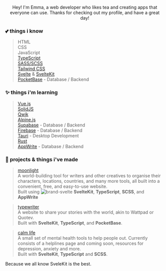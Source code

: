 <p align="center"> 
  Hey! I'm Emma, a web developer who likes tea and creating apps that everyone can use. Thanks for checking out my profile, and have a great day!
</p>

### **💕 things i know**
> HTML <br>
> CSS <br>
> JavaScript <br>
> [TypeScript](https://typescriptlang.org) <br>
> [SASS/SCSS](https://sass-lang.com) <br> 
> [Tailwind CSS](https://tailwindcss.com) <br>
> [Svelte](https://svelte.dev) & [SvelteKit](https://kit.svelte.dev) <br>
> [PocketBase](https://pocketbase.io) - Database / Backend <br>


### **✨ things i'm learning**
> [Vue.js](https://vuejs.org/) <br>
> [SolidJS](https://solidjs.com/) <br>
> [Qwik](https://qwik.builder.io/) <br>
> [Alpine.js](https://alpinejs.dev/) <br>
> [Supabase](https://supabase.com) - Database / Backend <br>
> [Firebase](https://firebase.google.com/) - Database / Backend <br>
> [Tauri](https://tauri.app) - Desktop Development <br>
> [Rust](https://rustlang.org) <br>
> [AppWrite](https://appwrite.io) - Database / Backend <br>


### **🦀 projects & things i've made**
> [moonlight](https://moonlight-planner.netlify.app) <br>
> A world-building tool for writers and other creatives to organise their characters, locations, countries, and many more tools, all built into a convenient, free, and easy-to-use website. <br>
> Built using ![brand-svelte](https://github.com/emmatheduck/emmatheduck/assets/57207128/07b61e7a-8438-4f21-a08b-e76fed2a9e00) **SvelteKit**, **TypeScript**, **SCSS**, and **AppWrite**

> [typewriter](https://typewriterr.netlify.app) <br>
> A website to share your stories with the world, akin to Wattpad or Quotev. <br>
> Built with **SvelteKit**, **TypeScript**, and **PocketBase**.

> [calm life](https://calmlife.netlify.app) <br>
> A small set of mental health tools to help people out. Currently consists of a helplines page and coming soon, resources for depression, anxiety and more. <br>
> Built with **SvelteKit**, **TypeScript** and **SCSS**.

Because we all know SveleKit is the best.

